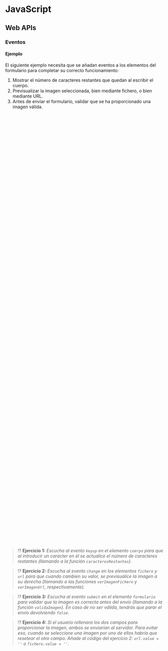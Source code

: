 # JavaScript
## Web APIs

### Eventos

#### Ejemplo

El siguiente ejemplo necesita que se añadan eventos a los elementos del formulario para completar su correcto funcionamiento:

1. Mostrar el número de caracteres restantes que quedan al escribir el cuerpo.
1. Previsualizar la imagen seleccionada, bien mediante fichero, o bien mediante URL.
1. Antes de enviar el formulario, validar que se ha proporcionado una imagen válida.

<div class="codepen" data-height="400" data-theme-id="light" data-default-tab="js,result" data-editable="true" style="opacity:0" data-prefill='{"stylesheets":["https://cdn.jsdelivr.net/npm/bootstrap@5.3.0-alpha1/dist/css/bootstrap.min.css","https://cdn.jsdelivr.net/npm/bootstrap-icons@1.10.3/font/bootstrap-icons.css"]}'>
  <pre data-lang="html">&lt;form id="formulario" action="/form" class="row g-3" method="post" enctype="multipart/form-data">
  &lt;div class="col-12">
    &lt;div class="row g-3">
      &lt;div class="col-12">
        &lt;label for="titulo" class="form-label">Título&lt;/label>
        &lt;input type="text" class="form-control" id="titulo" name="titulo" maxlength="40" required>
        &lt;div class="invalid-feedback">
          El título es obligatorio
        &lt;/div>
      &lt;/div>
      &lt;div class="col-12">
        &lt;label for="cuerpo" class="form-label">Cuerpo&lt;/label>
        &lt;textarea class="form-control" placeholder="Máximo 220 caracteres" id="cuerpo" name="cuerpo" rows="3" maxlength="220" required>&lt;/textarea>
        &lt;div class="invalid-feedback">
          El texto del cuerpo es obligatorio
        &lt;/div>
      &lt;/div>
    &lt;/div>
  &lt;/div>
  &lt;div class="col-12">
    &lt;div class="row">
      &lt;div class="col">
        &lt;div class="row g-3">
          &lt;div class="col-12">
            &lt;label for="fichero" class="form-label">Subir imagen de fichero...&lt;/label>
            &lt;input class="form-control" type="file" id="fichero" name="fichero" accept="image/png, image/jpeg, image/svg+xml">
            &lt;div class="invalid-feedback">
              Selecciona un fichero de imagen: png, jpg, svg.
            &lt;/div>
          &lt;/div>
          &lt;div class="col-12">
            &lt;label for="url" class="form-label">Subir imagen de URL...&lt;/label>
            &lt;input type="url" class="form-control" id="url" name="url">
            &lt;div class="invalid-feedback">
              Indica una URL de imagen válida
            &lt;/div>
          &lt;/div>
        &lt;/div>
      &lt;/div>
      &lt;div class="col-auto align-self-center text-center text-muted">
        &lt;figure style="width: 11rem">
          &lt;img id="imagen" class="p-2 border" style="max-width: 100%" alt="Sin imagen" onload="this.ok=true;" onerror="this.ok=false;">
        &lt;/figure>
      &lt;/div>
    &lt;/div>
  &lt;/div>
  &lt;div class="col-12 mt-4">
    &lt;input class="btn btn-primary" type="submit" value="Enviar">
  &lt;/div>
&lt;/form></pre>
  <pre data-lang="css">html { font-size: 60%; padding: 2rem; }</pre>
  <pre data-lang="js">// Elementos a los que añadir eventos:
const cuerpo = document.getElementById('cuerpo');
const fichero = document.getElementById('fichero');
const url = document.getElementById('url');
const formulario = document.getElementById('formulario');
// Funciones a utilizar al capturar los eventos:
// 1. Para presentar el número de caracteres restantes
const caracteresRestantes = () =>
  document.querySelector('label[for="cuerpo"]').textContent = 
    `Cuerpo (${220 - cuerpo.value.length} caracteres restantes)`;
// 2. Para presentar la imagen de URL
const verImagenUrl = () => actualizaImagen(url.value);
const actualizaImagen = (src) => {
  document.getElementById('imagen').src = src;
  url.setCustomValidity('');
}
// 3. Para presentar la imagen de fichero
const verImagenFichero = () => {
  const reader = new FileReader();
  reader.onload = (event) => actualizaImagen(event.target.result);
  fichero.files && fichero.files.length && reader.readAsDataURL(fichero.files[0]);
};
// 4. Para saber si la imagen es correcta
const validaImagen = () => {
  const imagen = document.getElementById('imagen');
  const valida = !imagen.getAttribute('src') || imagen.ok;
  url.setCustomValidity(valida ? '' : 'Imagen incorrecta');
  formulario.classList.add('was-validated');
  return valida;
};
// Tarea 1: actualiza el número de caracteres restantes a medida que se escribe el cuerpo
// Tarea 2: actualiza la imagen cuando cambie el campo de fichero o URL
// Tarea 3: comprueba que la imagen es válida antes de enviar el formulario
</pre></div>

> ⁉️ **Ejercicio 1:** _Escucha al evento `keyup` en el elemento `cuerpo` para que al introducir un caracter en él se actualice el número de caracteres restantes (llamando a la función `caracteresRestantes`)._

> ⁉️ **Ejercicio 2:** _Escucha al evento `change` en los elementos `fichero` y `url` para que cuando cambien su valor, se previsualice la imagen a su derecha (llamando a las funciones `verImagenFichero` y `verImagenUrl`, respectivamente)._

> ⁉️ **Ejercicio 3:** _Escucha al evento `submit` en el elemento `formulario` para validar que la imagen es correcta antes del envío (llamando a la función `validaImagen`). En caso de no ser válida, tendrás que parar el envío devolviendo `false`._

> ⁉️ **Ejercicio 4:** _Si el usuario rellenara los dos campos para proporcionar la imagen, ambos se enviarían al servidor. Para evitar eso, cuando se seleccione una imagen por uno de ellos habría que resetear el otro campo. Añade al código del ejercicio 2: `url.value = ''` o `fichero.value = ''`._

